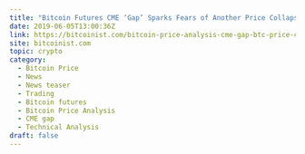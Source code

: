 ```yaml
---
title: "Bitcoin Futures CME ‘Gap’ Sparks Fears of Another Price Collapse"
date: 2019-06-05T13:00:36Z
link: https://bitcoinist.com/bitcoin-price-analysis-cme-gap-btc-price-collapse/?utm_medium=RSS&utm_source=hune
site: bitcoinist.com
topic: crypto
category:
  - Bitcoin Price
  - News
  - News teaser
  - Trading
  - Bitcoin futures
  - Bitcoin Price Analysis
  - CME gap
  - Technical Analysis
draft: false
---
```

